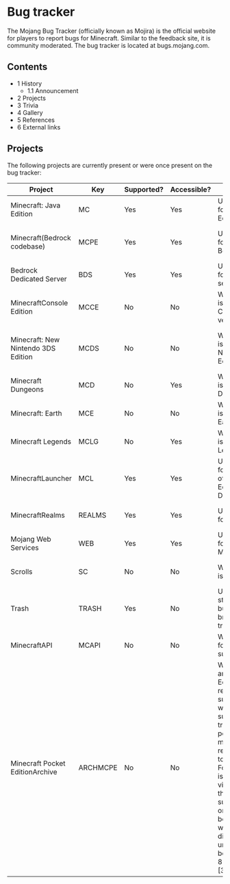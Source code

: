 # Bug tracker
The Mojang Bug Tracker (officially known as Mojira) is the official website for players to report bugs for Minecraft. Similar to the feedback site, it is community moderated. The bug tracker is located at bugs.mojang.com.

## Contents
- 1 History
	- 1.1 Announcement
- 2 Projects
- 3 Trivia
- 4 Gallery
- 5 References
- 6 External links

## Projects
The following projects are currently present or were once present on the bug tracker:

| Project                             | Key      | Supported? | Accessible? | Description                                                                                                                                                                                                                                                                                                                                                                                                                                                 | Link                                                 |
|-------------------------------------|----------|------------|-------------|-------------------------------------------------------------------------------------------------------------------------------------------------------------------------------------------------------------------------------------------------------------------------------------------------------------------------------------------------------------------------------------------------------------------------------------------------------------|------------------------------------------------------|
| Minecraft: Java Edition             | MC       | Yes        | Yes         | Used to track issues forMinecraft: Java Edition.                                                                                                                                                                                                                                                                                                                                                                                                            | Minecraft: Java Edition - Jira                       |
| Minecraft(Bedrock codebase)         | MCPE     | Yes        | Yes         | Used to track issues forMinecraft: Bedrock Edition.                                                                                                                                                                                                                                                                                                                                                                                                         | Minecraft (Bedrock codebase) - Jira                  |
| Bedrock Dedicated Server            | BDS      | Yes        | Yes         | Used to track issues for Bedrock Edition server software.                                                                                                                                                                                                                                                                                                                                                                                                   | Bedrock Dedicated Server - Jira                      |
| MinecraftConsole Edition            | MCCE     | No         | No          | Was used to track issues for Legacy Console Edition versions.                                                                                                                                                                                                                                                                                                                                                                                               | Minecraft Console Edition - Jira                     |
| Minecraft: New Nintendo 3DS Edition | MCDS     | No         | No          | Was used to track issues forMinecraft: New Nintendo 3DS Edition.                                                                                                                                                                                                                                                                                                                                                                                            | Minecraft: New Nintendo 3DS Edition (archived)       |
| Minecraft Dungeons                  | MCD      | No         | Yes         | Was used to track issues forMinecraft Dungeons.                                                                                                                                                                                                                                                                                                                                                                                                             | Minecraft Dungeons - Jira                            |
| Minecraft: Earth                    | MCE      | No         | No          | Was used to track issues forMinecraft Earth.                                                                                                                                                                                                                                                                                                                                                                                                                | Minecraft: Earth - Jira (archived)                   |
| Minecraft Legends                   | MCLG     | No         | Yes         | Was used to track issues forMinecraft Legends.                                                                                                                                                                                                                                                                                                                                                                                                              | Minecraft Legends - Jira                             |
| MinecraftLauncher                   | MCL      | Yes        | Yes         | Used to track issues for the launcher ofMinecraft: Java EditionandMinecraft Dungeons.                                                                                                                                                                                                                                                                                                                                                                       | Minecraft Launcher - Jira                            |
| MinecraftRealms                     | REALMS   | Yes        | Yes         | Used to track issues for Realms.                                                                                                                                                                                                                                                                                                                                                                                                                            | Minecraft Realms - Jira                              |
| Mojang Web Services                 | WEB      | Yes        | Yes         | Used to track issues for websites of Mojang Studios.                                                                                                                                                                                                                                                                                                                                                                                                        | Mojang Web Service - Jira                            |
| Scrolls                             | SC       | No         | No          | Was used to track issues forScrolls.                                                                                                                                                                                                                                                                                                                                                                                                                        | Scrolls - JIRA (archived)                            |
| Trash                               | TRASH    | Yes        | No          | Used as a permanent storage for invalid bug reports that are breaking the bug tracker rules.                                                                                                                                                                                                                                                                                                                                                                | Project not found - Jira (unavailable)               |
| MinecraftAPI                        | MCAPI    | No         | No          | Was used forMinecraftAPI suggestions.                                                                                                                                                                                                                                                                                                                                                                                                                       | Minecraft API - Jira (archived)                      |
| Minecraft Pocket EditionArchive     | ARCHMCPE | No         | No          | Was a read-only archive ofPocket Editionfeature requests and suggestions that were previously submitted to the main tracker so that people could easily migrate their feature requests/suggestions to theMinecraft Forums. The only issues that were visible to users were the ones that they submitted. Was originally planned to be removed "in a few weeks", although it didn't get removed until at some point between July 8[2]and October 11,[3]2014. | Minecraft Pocket Edition Archive - Mojira (archived) |


